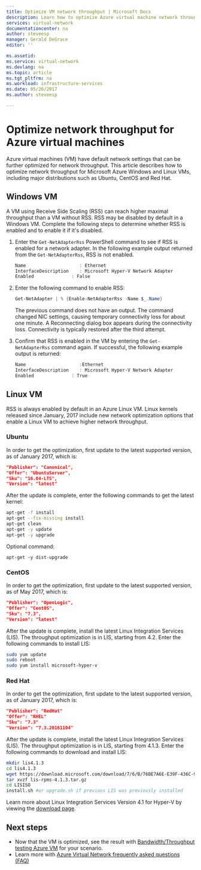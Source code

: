 ```yaml
---
title: Optimize VM network throughput | Microsoft Docs
description: Learn how to optimize Azure virtual machine network throughput.
services: virtual-network
documentationcenter: na
author: steveesp
manager: Gerald DeGrace
editor: ''

ms.assetid:
ms.service: virtual-network
ms.devlang: na
ms.topic: article
ms.tgt_pltfrm: na
ms.workload: infrastructure-services
ms.date: 05/26/2017
ms.author: steveesp

---
```


# Optimize network throughput for Azure virtual machines

Azure virtual machines (VM) have default network settings that can be further optimized for network throughput. This article describes how to optimize network throughput for Microsoft Azure Windows and Linux VMs, including major distributions such as Ubuntu, CentOS and Red Hat.

## Windows VM

A VM using Receive Side Scaling (RSS) can reach higher maximal throughput than a VM without RSS. RSS may be disabled by default in a Windows VM. Complete the following steps to determine whether RSS is enabled and to enable it if it's disabled.

1. Enter the `Get-NetAdapterRss` PowerShell command to see if RSS is enabled for a network adapter. In the following example output returned from the `Get-NetAdapterRss`, RSS is not enabled.

	```powershell
	Name					: Ethernet
	InterfaceDescription	: Microsoft Hyper-V Network Adapter
	Enabled				 : False
	```
2. Enter the following command to enable RSS:

	```powershell
	Get-NetAdapter | % {Enable-NetAdapterRss -Name $_.Name}
	```
	The previous command does not have an output. The command changed NIC settings, causing temporary connectivity loss for about one minute. A Reconnecting dialog box appears during the connectivity loss. Connectivity is typically restored after the third attempt.
3. Confirm that RSS is enabled in the VM by entering the `Get-NetAdapterRss` command again. If successful, the following example output is returned:

	```powershell
	Name					:Ethernet
	InterfaceDescription	: Microsoft Hyper-V Network Adapter
	Enabled				 : True
	```

## Linux VM

RSS is always enabled by default in an Azure Linux VM. Linux kernels released since January, 2017 include new network optimization options that enable a Linux VM to achieve higher network throughput.

### Ubuntu

In order to get the optimization, first update to the latest supported version, as of January 2017, which is:
```json
"Publisher": "Canonical",
"Offer": "UbuntuServer",
"Sku": "16.04-LTS",
"Version": "latest"
```
After the update is complete, enter the following commands to get the latest kernel:

```bash
apt-get -f install
apt-get --fix-missing install
apt-get clean
apt-get -y update
apt-get -y upgrade
```

Optional command:

`apt-get -y dist-upgrade`

### CentOS

In order to get the optimization, first update to the latest supported version, as of May 2017, which is:
```json
"Publisher": "OpenLogic",
"Offer": "CentOS",
"Sku": "7.3",
"Version": "latest"
```
After the update is complete, install the latest Linux Integration Services (LIS).
The throughput optimization is in LIS, starting from 4.2. Enter the following
commands to install LIS:

```bash
sudo yum update
sudo reboot
sudo yum install microsoft-hyper-v
```

### Red Hat

In order to get the optimization, first update to the latest supported version, as of January 2017, which is:
```json
"Publisher": "RedHat"
"Offer": "RHEL"
"Sku": "7.3"
"Version": "7.3.20161104"
```
After the update is complete, install the latest Linux Integration Services (LIS).
The throughput optimization is in LIS, starting from 4.1.3. Enter the following commands to download and install LIS:

```bash
mkdir lis4.1.3
cd lis4.1.3
wget https://download.microsoft.com/download/7/6/B/76BE7A6E-E39F-436C-9353-F4B44EF966E9/lis-rpms-4.1.3.tar.gz
tar xvzf lis-rpms-4.1.3.tar.gz
cd LISISO
install.sh #or upgrade.sh if previous LIS was previously installed
```

Learn more about Linux Integration Services Version 4.1 for Hyper-V by viewing the [download page](https://www.microsoft.com/download/details.aspx?id=51612).

## Next steps
* Now that the VM is optimized, see the result with [Bandwidth/Throughput testing Azure VM](virtual-network-bandwidth-testing.md) for your scenario.
* Learn more with [Azure Virtual Network frequently asked questions (FAQ)](virtual-networks-faq.md)
